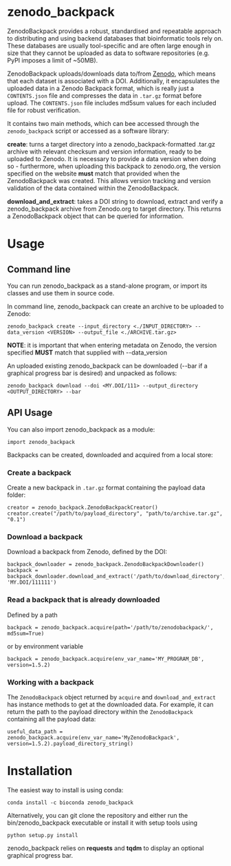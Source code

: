 # zenodo_backpack

ZenodoBackpack provides a robust, standardised and repeatable approach to
distributing and using backend databases that bioinformatic tools rely on. These
databases are usually tool-specific and are often large enough in size that they
cannot be uploaded as data to software repositories (e.g. PyPI imposes a limit
of ~50MB).

ZenodoBackpack uploads/downloads data to/from [Zenodo](https://zenodo.org),
which means that each dataset is associated with a DOI. Additionally, it
encapsulates the uploaded data in a Zenodo Backpack format, which is really just
a `CONTENTS.json` file and compresses the data in `.tar.gz` format before
upload. The `CONTENTS.json` file includes md5sum values for each included file
for robust verification.

It contains two main methods, which can bee accessed through the
`zenodo_backpack` script or accessed as a software library:

**create**: turns a target directory into a zenodo_backpack-formatted .tar.gz archive with relevant checksum and version information, ready to be uploaded to Zenodo. It is necessary to provide a data version when doing so - furthermore, when uploading this backpack to zenodo.org, the version specified on the website **must** match that provided when the ZenodoBackpack was created. This allows version tracking and version validation of the data contained within the ZenodoBackpack. 
     
**download_and_extract**: takes a DOI string to download, extract and verify a zenodo_backpack archive from Zenodo.org to target directory. This returns a ZenodoBackpack object that can be queried for information. 
    

# Usage

## Command line
You can run zenodo_backpack as a stand-alone program, or import its classes and use them in source code. 

In command line, zenodo_backpack can create an archive to be uploaded to Zenodo: 

```
zenodo_backpack create --input_directory <./INPUT_DIRECTORY> --data_version <VERSION> --output_file <./ARCHIVE.tar.gz>
```

**NOTE**: it is important that when entering metadata on Zenodo, the version specified **MUST** match that supplied with --data_version

An uploaded existing zenodo_backpack can be downloaded (--bar if a graphical progress bar is desired) and unpacked as follows: 

```
zenodo_backpack download --doi <MY.DOI/111> --output_directory <OUTPUT_DIRECTORY> --bar
```

## API Usage

You can also import zenodo_backpack as a module: 

```
import zenodo_backpack
```

Backpacks can be created, downloaded and acquired from a local store:

### Create a backpack

Create a new backpack in `.tar.gz` format containing the payload data folder:
```
creator = zenodo_backpack.ZenodoBackpackCreator()
creator.create("/path/to/payload_directory", "path/to/archive.tar.gz", "0.1")
```

### Download a backpack

Download a backpack from Zenodo, defined by the DOI:
```
backpack_downloader = zenodo_backpack.ZenodoBackpackDownloader()
backpack = backpack_downloader.download_and_extract('/path/to/download_directory', 'MY.DOI/111111')
```

### Read a backpack that is already downloaded

Defined by a path
```
backpack = zenodo_backpack.acquire(path='/path/to/zenodobackpack/', md5sum=True)
```
or by environment variable
```
backpack = zenodo_backpack.acquire(env_var_name='MY_PROGRAM_DB', version=1.5.2)
```

### Working with a backpack

The `ZenodoBackpack` object returned by `acquire` and `download_and_extract` has instance methods to get at the downloaded data. For example, it can return the path to the payload directory within the `ZenodoBackpack` containing all the payload data:

```
useful_data_path = zenodo_backpack.acquire(env_var_name='MyZenodoBackpack', version=1.5.2).payload_directory_string()
```

# Installation

The easiest way to install is using conda:

```
conda install -c bioconda zenodo_backpack
```

Alternatively, you can git clone the repository and either run the bin/zenodo_backpack executable or install it with setup tools using 

```
python setup.py install
```

zenodo_backpack relies on **requests** and **tqdm** to display an optional graphical progress bar. 
